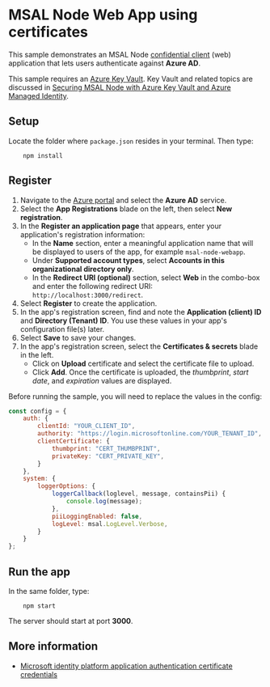 # MSAL Node Web App using certificates

This sample demonstrates an MSAL Node [confidential client](../../../lib/msal-node/docs/initialize-confidential-client-application.md) (web) application that lets users authenticate against **Azure AD**.

This sample requires an [Azure Key Vault](https://docs.microsoft.com/azure/key-vault/general/basic-concepts). Key Vault and related topics are discussed in [Securing MSAL Node with Azure Key Vault and Azure Managed Identity](../../../lib/msal-node/docs/key-vault-managed-identity.md).

## Setup

Locate the folder where `package.json` resides in your terminal. Then type:

```console
    npm install
```

## Register

1. Navigate to the [Azure portal](https://portal.azure.com) and select the **Azure AD** service.
1. Select the **App Registrations** blade on the left, then select **New registration**.
1. In the **Register an application page** that appears, enter your application's registration information:
   - In the **Name** section, enter a meaningful application name that will be displayed to users of the app, for example `msal-node-webapp`.
   - Under **Supported account types**, select **Accounts in this organizational directory only**.
   - In the **Redirect URI (optional)** section, select **Web** in the combo-box and enter the following redirect URI: `http://localhost:3000/redirect`.
1. Select **Register** to create the application.
1. In the app's registration screen, find and note the **Application (client) ID** and **Directory (Tenant) ID**. You use these values in your app's configuration file(s) later.
1. Select **Save** to save your changes.
1. In the app's registration screen, select the **Certificates & secrets** blade in the left.
   - Click on **Upload** certificate and select the certificate file to upload.
   - Click **Add**. Once the certificate is uploaded, the *thumbprint*, *start date*, and *expiration* values are displayed.

Before running the sample, you will need to replace the values in the config:

```javascript
const config = {
    auth: {
        clientId: "YOUR_CLIENT_ID",
        authority: "https://login.microsoftonline.com/YOUR_TENANT_ID",
        clientCertificate: {
            thumbprint: "CERT_THUMBPRINT",
            privateKey: "CERT_PRIVATE_KEY",
        }
    },
    system: {
        loggerOptions: {
            loggerCallback(loglevel, message, containsPii) {
                console.log(message);
            },
            piiLoggingEnabled: false,
            logLevel: msal.LogLevel.Verbose,
        }
    }
};
```

## Run the app

In the same folder, type:

```console
    npm start
```

The server should start at port **3000**.

## More information

- [Microsoft identity platform application authentication certificate credentials](https://docs.microsoft.com/azure/active-directory/develop/active-directory-certificate-credentials)
